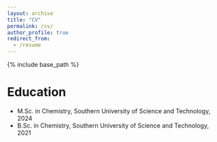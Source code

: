 ```yaml
---
layout: archive
title: "CV"
permalink: /cv/
author_profile: true
redirect_from:
  - /resume
---
```


{% include base_path %}

Education
======
* M.Sc. in Chemistry, Southern University of Science and Technology, 2024
* B.Sc. in Chemistry, Southern University of Science and Technology, 2021

<!--
Publications
======
  <ul>{% for post in site.publications reversed %}
    {% include archive-single-cv.html %}
  {% endfor %}</ul>
-->  

